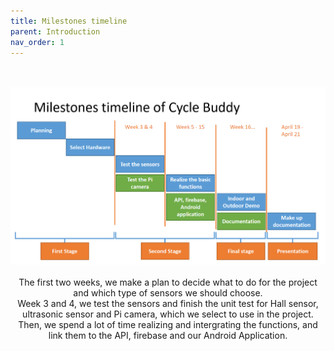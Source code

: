 ```yaml
---
title: Milestones timeline
parent: Introduction 
nav_order: 1
---
```


<p align="center">
    <br><br>
    <img src="../images/Milestones_timeline.png" alt="Logo" >
    <br><br>
    The first two weeks, we make a plan to decide what to do for the project and which type of         sensors we should choose. <br>
    Week 3 and 4, we test the sensors and finish the unit test for Hall sensor,  ultrasonic sensor     and Pi camera, which we select to use in the project. <br>
    Then, we spend a lot of time realizing and intergrating the functions, and link them to the       API, firebase and our Android Application. <br>
    </a>
</p>
